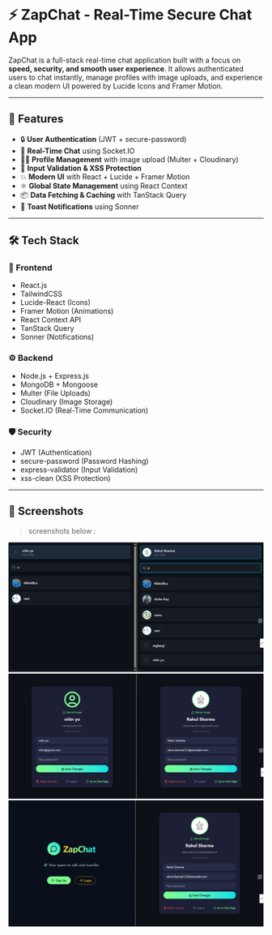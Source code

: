 # ⚡ ZapChat - Real-Time Secure Chat App

ZapChat is a full-stack real-time chat application built with a focus on **speed, security, and smooth user experience**. It allows authenticated users to chat instantly, manage profiles with image uploads, and experience a clean modern UI powered by Lucide Icons and Framer Motion.

---

## 🚀 Features

- 🔒 **User Authentication** (JWT + secure-password)
- 💬 **Real-Time Chat** using Socket.IO
- 🧑‍💻 **Profile Management** with image upload (Multer + Cloudinary)
- 🧼 **Input Validation & XSS Protection**
- 💥 **Modern UI** with React + Lucide + Framer Motion
- ⚛️ **Global State Management** using React Context
- 📦 **Data Fetching & Caching** with TanStack Query
- 🔔 **Toast Notifications** using Sonner

---

## 🛠️ Tech Stack

### 🧩 Frontend
- React.js
- TailwindCSS
- Lucide-React (Icons)
- Framer Motion (Animations)
- React Context API
- TanStack Query
- Sonner (Notifications)

### ⚙️ Backend
- Node.js + Express.js
- MongoDB + Mongoose
- Multer (File Uploads)
- Cloudinary (Image Storage)
- Socket.IO (Real-Time Communication)

### 🛡️ Security
- JWT (Authentication)
- secure-password (Password Hashing)
- express-validator (Input Validation)
- xss-clean (XSS Protection)

---

## 📸 Screenshots

> screenshots below :

![Login Page](https://github.com/100NikhilBro/real-time-chat-app/blob/master/Screenshot%202025-07-30%20072259.png)
![Chat Interface](https://github.com/100NikhilBro/real-time-chat-app/blob/master/Screenshot%202025-07-30%20072343.png)
![User Profile](https://github.com/100NikhilBro/real-time-chat-app/blob/master/Screenshot%202025-07-30%20072437.png)




